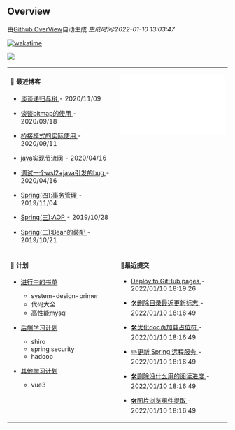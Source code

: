 
## Overview

由[Github OverView](https://github.com/0xcaffebabe/0xcaffebabe)自动生成 _生成时间:2022-01-10 13:03:47_

[![wakatime](https://wakatime.com/badge/user/78591c59-95d5-4479-b2fc-988c35f31d59.svg)](https://wakatime.com/@78591c59-95d5-4479-b2fc-988c35f31d59)

![](https://github-readme-stats.vercel.app/api/wakatime?username=0xcaffebabe&layout=compact&langs_count=12)

<table>

<tr>
<td valign="top" width="50%">

#### 📖 最近博客


* <a href="https://0xcaffebabe.github.io/%E7%AE%97%E6%B3%95/2020/11/09/%E8%B0%88%E8%B0%88%E9%80%92%E5%BD%92%E4%B8%8E%E6%A0%91.html" target="_blank"> 谈谈递归与树 </a> - 2020/11/09 

    
* <a href="https://0xcaffebabe.github.io/%E7%AE%97%E6%B3%95/2020/09/18/%E8%B0%88%E8%B0%88bitmap%E7%9A%84%E4%BD%BF%E7%94%A8.html" target="_blank"> 谈谈bitmap的使用 </a> - 2020/09/18 

    
* <a href="https://0xcaffebabe.github.io/%E8%AE%BE%E8%AE%A1%E6%A8%A1%E5%BC%8F/2020/09/11/%E6%A1%A5%E6%8E%A5%E6%A8%A1%E5%BC%8F%E7%9A%84%E5%AE%9E%E9%99%85%E4%BD%BF%E7%94%A8.html" target="_blank"> 桥接模式的实际使用 </a> - 2020/09/11 

    
* <a href="https://0xcaffebabe.github.io/java/2020/04/16/JAVA%E5%AE%9E%E7%8E%B0%E8%8A%82%E6%B5%81%E9%98%80.html" target="_blank"> java实现节流阀 </a> - 2020/04/16 

    
* <a href="https://0xcaffebabe.github.io/%E6%97%A5%E5%B8%B8/2020/04/16/%E8%B0%83%E8%AF%95%E4%B8%80%E4%B8%AAwsl2+java%E5%BC%95%E5%8F%91%E7%9A%84bug.html" target="_blank"> 调试一个wsl2+java引发的bug </a> - 2020/04/16 

    
* <a href="https://0xcaffebabe.github.io/spring/2019/11/04/Spring-%E5%9B%9B-%E4%BA%8B%E5%8A%A1%E7%AE%A1%E7%90%86.html" target="_blank"> Spring(四):事务管理 </a> - 2019/11/04 

    
* <a href="https://0xcaffebabe.github.io/spring/2019/10/28/Spring(%E4%B8%89)-AOP.html" target="_blank"> Spring(三):AOP </a> - 2019/10/28 

    
* <a href="https://0xcaffebabe.github.io/spring/2019/10/21/Spring(%E4%BA%8C)-Bean%E7%9A%84%E8%A3%85%E9%85%8D.html" target="_blank"> Spring(二):Bean的装配 </a> - 2019/10/21 

        

</td>

<td valign="top" width="50%">

![](https://raw.githubusercontent.com/0xcaffebabe/github-stats/master/generated/overview.svg)

</td>

</tr>

<tr>

<td valign="top" width="50%">

#### 📝 计划

- [进行中的书单](https://github.com/users/0xcaffebabe/projects/4)
  - system-design-primer
  - 代码大全
  - 高性能mysql


- [后端学习计划](https://github.com/users/0xcaffebabe/projects/1)
  - shiro
  - spring security
  - hadoop


- [其他学习计划](https://github.com/users/0xcaffebabe/projects/3)
  - vue3


<td>

#### 🌴最近提交


  * <a href="https://github.com/0xcaffebabe/note/commit/77ae68a22d7b0529e693b16bff0b4dbafd8890a1" target="_blank"> Deploy to GitHub pages </a> - 2022/01/10 18:19:26 

    
  * <a href="https://github.com/0xcaffebabe/note/commit/c72020f53073dc3e29ff5390b995471b86584c40" target="_blank"> 🛠️删除目录最近更新标志 </a> - 2022/01/10 18:16:49 

    
  * <a href="https://github.com/0xcaffebabe/note/commit/dfb63af13db77463fef1f06d52f3402053c9ca0d" target="_blank"> 🛠️优化doc页加载占位符 </a> - 2022/01/10 18:16:49 

    
  * <a href="https://github.com/0xcaffebabe/note/commit/23eaf468091f23fde036735fcc8ab44e7f642ba6" target="_blank"> ✏️更新 Spring 远程服务 </a> - 2022/01/10 18:16:49 

    
  * <a href="https://github.com/0xcaffebabe/note/commit/c0ebb7331f48a912055bb6e502e593951d5d0c4f" target="_blank"> 🛠️删除没什么用的阅读进度 </a> - 2022/01/10 18:16:49 

    
  * <a href="https://github.com/0xcaffebabe/note/commit/705c5bddda86ef71ae7948d4c9d328c852e0dd8b" target="_blank"> 🛠️图片浏览组件提取 </a> - 2022/01/10 18:16:49 

    

</td>

</tr>

</table>
